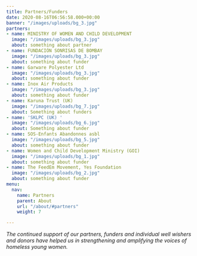 ```yaml
---
title: Partners/Funders
date: 2020-08-16T06:56:58.000+00:00
banner: "/images/uploads/bg_3.jpg"
partners:
- name: MINISTRY OF WOMEN AND CHILD DEVELOPMENT
  image: "/images/uploads/bg_3.jpg"
  about: something about partner
- name: FUNDACIÓN SONRISAS DE BOMBAY
  image: "/images/uploads/bg_3.jpg"
  about: something about funder
- name: Garware Polyester Ltd
  image: "/images/uploads/bg_3.jpg"
  about: something about funder
- name: Inox Air Products
  image: "/images/uploads/bg_3.jpg"
  about: something about funder
- name: Karuna Trust (UK)
  image: "/images/uploads/bg_7.jpg"
  about: Something about funders
- name: 'SKLPC (UK) '
  image: "/images/uploads/bg_6.jpg"
  about: Something about funder
- name: SOS-Enfants Abandonnes asbl
  image: "/images/uploads/bg_5.jpg"
  about: something about funder
- name: Women and Child Development Ministry (GOI)
  image: "/images/uploads/bg_1.jpg"
  about: something about funder
- name: The FeedEm Movement, Yes Foundation
  image: "/images/uploads/bg_2.jpg"
  about: something about funder
menu:
  nav:
    name: Partners
    parent: About
    url: "/about/#partners"
    weight: 7

---
```

_The continued support of our partners, funders and individual well wishers and donors have helped us in strengthening and amplifying the voices of homeless young women._